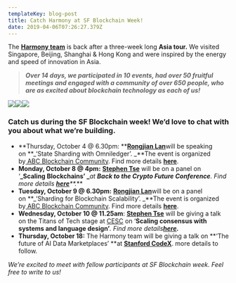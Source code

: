 ```yaml
---
templateKey: blog-post
title: Catch Harmony at SF Blockchain Week!
date: 2019-04-06T07:26:27.379Z
---
```

The [**Harmony team**](https://harmony.one/team/) is back after a three-week long **Asia tour.** We visited Singapore, Beijing, Shanghai & Hong Kong and were inspired by the energy and speed of innovation in Asia.  

> **_Over 14 days, we participated in 10 events, had over 50 fruitful meetings and engaged with a community of over 650 people, who are as excited about blockchain technology as each of us!_**  

![](images/uploaded/1-9ohse81scz4yi08qsdb0kwjpeg_1553620954.jpeg)![](images/uploaded/1-cpefhfguoech5bqquvu2ewpng_1553621005.png)![](images/uploaded/1-msz9zvvkotoxbm-pvvwzoajpeg_1553621014.jpeg)

### Catch us during the SF Blockchain week! We’d love to chat with you about what we’re building.

*   **Thursday, October 4 @ 6.30pm: **[**Rongjian Lan**](https://www.linkedin.com/in/rongjianlan/)will be speaking on **_‘State Sharding with Omniledger’. _**The event is organized by[ ABC Blockchain Community](http://www.abcer.world/). Find more details [**here**](https://www.eventbrite.ca/e/sf-blockchain-week-abc-spotlight-state-sharding-with-omniledger-tickets-50802505662?ref=eios&aff=eios).
*   **Monday, October 8 @ 4pm:** [**Stephen Tse**](https://www.linkedin.com/in/tsestephen/) will be on a panel on ‘**_Scaling Blockchains’ _**_at _**_Back to the Crypto Future Conference_**_. Find more details _[**_here_**](https://www.backtothecryptofuture.com/#theconference)**_._**
*   **Tuesday, October 9 @ 6.30pm:** [**Rongjian Lan**](https://www.linkedin.com/in/rongjianlan/)will be on a panel on **_‘Sharding for Blockchain Scalability’. _**The event is organized by[ ABC Blockchain Community](http://www.abcer.world/). Find more details [**here**](https://www.eventbrite.ca/e/sf-blockchain-week-abc-spotlight-sharding-for-blockchain-scalability-tickets-50787743508?aff=ebdshpsearchautocomplete&from=singlemessage&isappinstalled=0).
*   **Wednesday, October 10 @ 11.25am**: [**Stephen Tse**](https://www.linkedin.com/in/tsestephen/) will be giving a talk on the Titans of Tech stage at [CESC](http://cesc.io/) on ‘**Scaling consensus with systems and language design’**_. Find more details_[**_here_**](https://sfblockchainweek.io/agenda)**_._**
*   **Thursday, October 18:** The Harmony team will be giving a talk on **‘The future of AI Data Marketplaces’ **at [**Stanford CodeX**](https://law.stanford.edu/codex-the-stanford-center-for-legal-informatics/). more details to follow.

  

_We’re excited to meet with fellow participants at SF Blockchain week. Feel free to write to us!_
